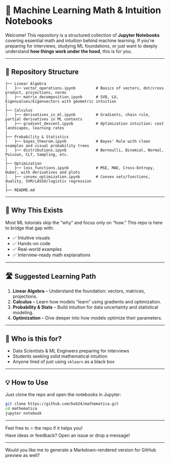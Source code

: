 # 🧠 Machine Learning Math & Intuition Notebooks

Welcome! This repository is a structured collection of **Jupyter Notebooks** covering essential math and intuition behind machine learning. If you're preparing for interviews, studying ML foundations, or just want to deeply understand **how things work under the hood**, this is for you.

---

## 📂 Repository Structure

```
├── Linear Algebra
│   ├── vector_operations.ipynb         # Basics of vectors, dot/cross product, projections, norms
│   ├── matrix_decomposition.ipynb      # SVD, LU, Eigenvalues/Eigenvectors with geometric intuition
│
├── Calculus
│   ├── derivatives_in_ml.ipynb         # Gradients, chain rule, partial derivatives in ML contexts
│   ├── gradient_descent.ipynb          # Optimization intuition: cost landscapes, learning rates
│
├── Probability & Statistics
│   ├── bayes_theorem.ipynb             # Bayes' Rule with clean examples and visual probability trees
│   ├── distributions.ipynb             # Bernoulli, Binomial, Normal, Poisson, CLT, Sampling, etc.
│
├── Optimization
│   ├── loss_functions.ipynb            # MSE, MAE, Cross-Entropy, Huber, with derivatives and plots
│   ├── convex_optimization.ipynb       # Convex sets/functions, duality, SVM/LASSO/logistic regression
│
├── README.md
```

---

## 🧭 Why This Exists

Most ML tutorials skip the “why” and focus only on “how.” This repo is here to bridge that gap with:
- ✅ Intuitive visuals
- ✅ Hands-on code
- ✅ Real-world examples
- ✅ Interview-ready math explanations

---

## 🛣️ Suggested Learning Path

1. **Linear Algebra** – Understand the foundation: vectors, matrices, projections.
2. **Calculus** – Learn how models “learn” using gradients and optimization.
3. **Probability & Stats** – Build intuition for data uncertainty and statistical modeling.
4. **Optimization** – Dive deeper into how models optimize their parameters.

---

## 📌 Who is this for?

- Data Scientists & ML Engineers preparing for interviews
- Students seeking solid mathematical intuition
- Anyone tired of just using `sklearn` as a black box

---
## 💡 How to Use

Just clone the repo and open the notebooks in Jupyter:

```bash
git clone https://github.com/bob24/mathematica.git
cd mathematica
jupyter notebook
```

---

Feel free to ⭐ the repo if it helps you!  
Have ideas or feedback? Open an issue or drop a message!

---

Would you like me to generate a Markdown-rendered version for GitHub preview as well?